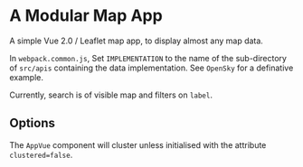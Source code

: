# A Modular Map App

A simple Vue 2.0 / Leaflet map app, to display almost any map data.

In `webpack.common.js`, Set `IMPLEMENTATION` to the name of the sub-directory of `src/apis` containing the data implementation. See `OpenSky` for a definative example.

Currently, search is of visible map and filters on `label`.

## Options

The `AppVue` component will cluster unless initialised with the attribute `clustered=false`.

